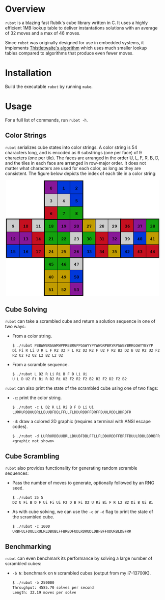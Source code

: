 # Overview

`rubot` is a blazing fast Rubik's cube library written in C. It uses a highly efficient 1MB lookup table to deliver instantations solutions with an average of 32 moves and a max of 46 moves.

Since `rubot` was originally designed for use in embedded systems, it implements [Thistletwaite's algorithm](https://en.wikipedia.org/wiki/Optimal_solutions_for_Rubik%27s_Cube#Thistlethwaite's_algorithm) which uses much smaller lookup tables compared to algorithms that produce even fewer moves.

# Installation

Build the executable `rubot` by running `make`.

# Usage

For a full list of commands, run `rubot -h`.


## Color Strings

`rubot` serializes cube states into color strings. A color string is 54 characters long, and is encoded as 6 substrings (one per face) of 9 characters (one per tile). The faces are arranged in the order U, L, F, R, B, D, and the tiles in each face are arranged in row-major order. It does not matter what characters are used for each color, as long as they are consistent. The figure below depicts the index of each tile in a color string:

<p align="center"><img alt="cube string encoding" src="cube-string.png" width="500"></p>

## Cube Solving

`rubot` can take a scrambled cube and return a solution sequence in one of two ways:
- From a color string.
    ```
    $ ./rubot PBBWWBRGGWRWPPRBBRGPPGGWYYPYWWGRPBRYRPGWBYBRRGGWYYBYYP
    Di Fi R Li U R L F R2 U2 F L R2 D2 R2 F U2 F R2 B2 D2 B U2 R2 U2 F2 R2 U2 F2 U2 L2 B2 L2 U2
    ```
- From a scramble sequence.
    ```
    $ ./rubot L D2 R Li Ri B F D Li Ui
    U L D U2 Fi Bi R D2 Ri U2 F2 R2 F2 B2 R2 F2 D2 F2 B2
    ```

`rubot` can also print the state of the scrambled cube using one of two flags:
- `-c`: print the color string.
    ```
    $ ./rubot -c L D2 R Li Ri B F D Li Ui
    LURRURDBUUBRLLBUUBFDBLFFLLFLDDURDDFFBRFFBUULRDDLBDRBFR
    ```

- `-d`: draw a colored 2D graphic (requires a terminal with ANSI escape codes).
    ```
    $ ./rubot -d LURRURDBUUBRLLBUUBFDBLFFLLFLDDURDDFFBRFFBUULRDDLBDRBFR
    <graphic not shown>
    ```

## Cube Scrambling

`rubot` also provides functionality for generating random scramble sequences:

- Pass the number of moves to generate, optionally followed by an RNG seed.
    ```
    $ ./rubot 25 5
    D2 U Fi B D F Ui Fi Ui F2 D B Fi D2 U Ri Bi F R L2 B2 Di B Ui Bi
    ```

- As with cube solving, we can use the `-c` or `-d` flag to print the state of the scrambled cube.
    ```
    $ ./rubot -c 1000
    URBFULFDULLRULRLDBUBLFFBRBDFUDLRDRUDLDBFBFFUDURBLDBFRR
    ```

## Benchmarking

`rubot` can even benchmark its performance by solving a large number of scrambled cubes:
- `-b N`: benchmark on `N` scrambled cubes (output from my i7-13700K).
    ```
    $ ./rubot -b 250000
    Throughput: 4585.70 solves per second
    Length: 32.19 moves per solve
    ```

<!-- TODO: elaborate
# How It Works

*NOTE: This is a very high-level overview of a beautiful group theory algorithm, and really does not do it justice beyond setting up the motivation for implementation details. The interested reader should absolutely do further research and investigate the code for more information.*

This program implements [Thistletwaite's algorithm](https://en.wikipedia.org/wiki/Optimal_solutions_for_Rubik%27s_Cube#Thistlethwaite's_algorithm) to solve Rubik's cubes because it provides an optimal compromise between solution length and memory. The algorithm divides the solving process into four phases, each with an increasingly restrictive moveset to prevent destroying progress made in a previous phase. The state space of possible cubes in each phase is relatively small, so we can explore it once and store it in a lookup table. Then when presented with a new cube, we simply lookup the next move in the lookup table for each phase until we arrive at the solved cube.

- To achieve maximum performance, we encode cubes into 128-bits. This is critical because generating the lookup table requires exploring approximately 50 million cube states.

- To achieve maximum memory efficiency, we encode two enties per byte in the lookup table. This is possible because the depth cannot exceed 15 for any phase, so it can be encoded into 4 bits.

- other implementation details.
 -->
<!-- TODO: make pretty
# References

Here are some links I found useful while developing this program.

1. https://www.jaapsch.net/puzzles/thistle.htm

1. https://www.stefan-pochmann.info/spocc/other_stuff/tools/solver_thistlethwaite/solver_thistlethwaite_cpp.txt

1. https://www.stefan-pochmann.info/spocc/other_stuff/tools/solver_thistlethwaite/solver_thistlethwaite.txt

1. https://medium.com/@benjamin.botto/implementing-an-optimal-rubiks-cube-solver-using-korf-s-algorithm-bf750b332cf9

1. https://medium.com/@benjamin.botto/sequentially-indexing-permutations-a-linear-algorithm-for-computing-lexicographic-rank-a22220ffd6e3

1. https://stackoverflow.com/a/3143594/14043949

1. https://stackoverflow.com/a/66608800/14043949
 -->
